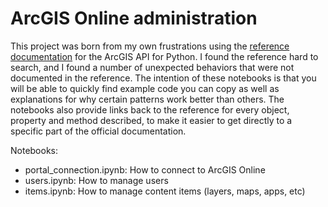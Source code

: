 # ArcGIS Online administration

This project was born from my own frustrations using the [reference documentation](https://developers.arcgis.com/python/api-reference/) for the ArcGIS API for Python. I found the reference hard to search, and I found a number of unexpected behaviors that were not documented in the reference. The intention of these notebooks is that you will be able to quickly find example code you can copy as well as explanations for why certain patterns work better than others. The notebooks also provide links back to the reference for every object, property and method described, to make it easier to get directly to a specific part of the official documentation.

Notebooks:

* portal_connection.ipynb: How to connect to ArcGIS Online
* users.ipynb: How to manage users
* items.ipynb: How to manage content items (layers, maps, apps, etc)
